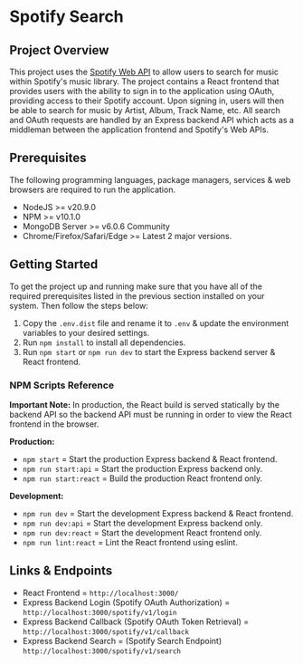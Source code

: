 # Spotify Search

## Project Overview

This project uses the [Spotify Web API](https://developer.spotify.com/documentation/web/api) to allow users to search for music within Spotify's music library. The project contains a React frontend that provides users with the ability to sign in to the application using OAuth, providing access to their Spotify account. Upon signing in, users will then be able to search for music by Artist, Album, Track Name, etc. All search and OAuth requests are handled by an Express backend API which acts as a middleman between the application frontend and Spotify's Web APIs.

## Prerequisites

The following programming languages, package managers, services & web browsers are required to run the application.

- NodeJS >= v20.9.0
- NPM >= v10.1.0
- MongoDB Server >= v6.0.6 Community
- Chrome/Firefox/Safari/Edge >= Latest 2 major versions.

## Getting Started

To get the project up and running make sure that you have all of the required prerequisites listed in the previous section installed on your system. Then follow the steps below:

1. Copy the `.env.dist` file and rename it to `.env` & update the environment variables to your desired settings.
2. Run `npm install` to install all dependencies.
3. Run `npm start` or `npm run dev` to start the Express backend server & React frontend.

### NPM Scripts Reference

**Important Note:** In production, the React build is served statically by the backend API so the backend API must be running in order to view the React frontend in the browser.

**Production:**

- `npm start` = Start the production Express backend & React frontend.
- `npm run start:api` = Start the production Express backend only.
- `npm run start:react` = Build the production React frontend only.

**Development:**

- `npm run dev` = Start the development Express backend & React frontend.
- `npm run dev:api` = Start the development Express backend only.
- `npm run dev:react` = Start the development React frontend only.
- `npm run lint:react` = Lint the React frontend using eslint.

## Links & Endpoints

- React Frontend = `http://localhost:3000/`
- Express Backend Login (Spotify OAuth Authorization) = `http://localhost:3000/spotify/v1/login`
- Express Backend Callback (Spotify OAuth Token Retrieval) = `http://localhost:3000/spotify/v1/callback`
- Express Backend Search = (Spotify Search Endpoint) `http://localhost:3000/spotify/v1/search`
